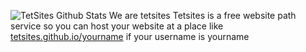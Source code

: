 ![TetSites Github Stats](https://github-readme-stats.vercel.app/api?username=tetsites&show_icons=true&theme=gruvbox)
We are tetsites
Tetsites is a free website path service so you can host your website at a place like [tetsites.github.io/yourname](https://tetsites.github.io/) if your username is yourname
